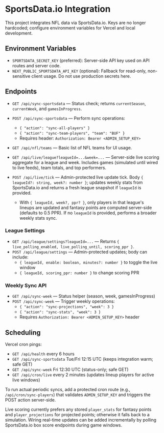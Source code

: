 # SportsData.io Integration

This project integrates NFL data via SportsData.io. Keys are no longer hardcoded; configure environment variables for Vercel and local development.

## Environment Variables

- `SPORTSDATA_SECRET_KEY` (preferred): Server-side API key used on API routes and server code.
- `NEXT_PUBLIC_SPORTSDATA_API_KEY` (optional): Fallback for read-only, non-sensitive client usage. Do not use production secrets here.

## Endpoints

- `GET /api/sync-sportsdata` — Status check; returns `currentSeason`, `currentWeek`, and `gamesInProgress`.
- `POST /api/sync-sportsdata` — Perform sync operations:
  - `{ "action": "sync-all-players" }`
  - `{ "action": "sync-team-players", "team": "BUF" }`
  - Requires header: `Authorization: Bearer <ADMIN_SETUP_KEY>`

- `GET /api/nfl/teams` — Basic list of NFL teams for UI usage.

- `GET /api/live/league?leagueId=...&week=...` — Server-side live scoring aggregate for a league and week. Includes games (simulated until wired to live feeds), team totals, and top performers.
- `POST /api/live/tick` — Admin-protected live update tick. Body `{ leagueId?: string, week?: number }`; updates weekly stats from SportsData.io and returns a fresh league snapshot if `leagueId` is provided.
  - With `{ leagueId, week?, ppr? }`, only players in that league's lineups are updated and fantasy points are computed server-side (defaults to 0.5 PPR). If no `leagueId` is provided, performs a broader weekly stats sync.

### League Settings

- `GET /api/league/settings?leagueId=...` — Returns `{ live_polling_enabled, live_polling_until, scoring_ppr }`.
- `POST /api/league/settings` — Admin-protected updates; body can include:
  - `{ leagueId, enable: boolean, minutes?: number }` to toggle the live window
  - `{ leagueId, scoring_ppr: number }` to change scoring PPR

### Weekly Sync API

- `GET /api/sync-week` — Status helper (season, week, gamesInProgress)
- `POST /api/sync-week` — Trigger weekly operations:
  - `{ "action": "sync-projections", "week": 3 }`
  - `{ "action": "sync-stats", "week": 3 }`
  - Requires `Authorization: Bearer <ADMIN_SETUP_KEY>` header

## Scheduling

Vercel cron pings:

- `GET /api/health` every 6 hours
- `GET /api/sync-sportsdata` Tue/Fri 12:15 UTC (keeps integration warm; safe GET)
- `GET /api/sync-week` Fri 12:30 UTC (status-only; safe GET)
- `GET /api/cron/live` every 2 minutes (updates lineup players for active live windows)

To run actual periodic syncs, add a protected cron route (e.g., `/api/cron/sync-players`) that validates `ADMIN_SETUP_KEY` and triggers the POST action server-side.

Live scoring currently prefers any stored `player_stats` for fantasy points and `player_projections` for projected points; otherwise it falls back to a simulation. Wiring real-time updates can be added incrementally by polling SportsData.io box score endpoints during game windows.
